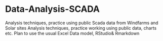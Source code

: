 # Data-Analysis-SCADA
Analysis techniques, practice using public Scada data from Windfarms and Solar sites
Analysis techniques, practice working using public data, charts etc.  Plan to use the usual Excel Data model, RStudio& Rmarkdown
